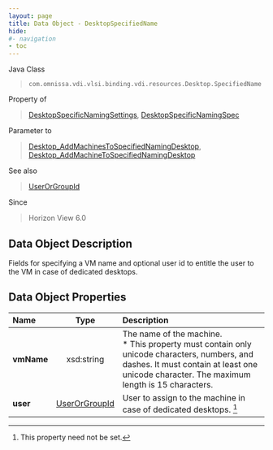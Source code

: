 ```yaml
---
layout: page
title: Data Object - DesktopSpecifiedName
hide:
#- navigation
- toc
---
```






Java Class
> `com.omnissa.vdi.vlsi.binding.vdi.resources.Desktop.SpecifiedName`

Property of
> [DesktopSpecificNamingSettings](vdi.resources.Desktop.SpecificNamingSettings.md#field_detail), [DesktopSpecificNamingSpec](vdi.resources.Desktop.SpecificNamingSpec.md#field_detail)

Parameter to
> [Desktop_AddMachinesToSpecifiedNamingDesktop](vdi.resources.Desktop.md#addMachinesToSpecifiedNamingDesktop), [Desktop_AddMachineToSpecifiedNamingDesktop](vdi.resources.Desktop.md#addMachineToSpecifiedNamingDesktop)

See also
> [UserOrGroupId](vdi.entity.UserOrGroupId.md)

Since
> Horizon View 6.0


## Data Object Description

Fields for specifying a VM name and optional user id to entitle the user to the VM in case of dedicated desktops.

## Data Object Properties

 Name | Type | Description
:---|:---:|:---
**vmName**|  xsd:string|  The name of the machine. <br>* This property must contain only unicode characters, numbers, and dashes. It must contain at least one unicode character. The maximum length is 15 characters.
**user**| [UserOrGroupId](vdi.entity.UserOrGroupId.md)|  User to assign to the machine in case of dedicated desktops. [^1]


 


[^1]: This property need not be set.